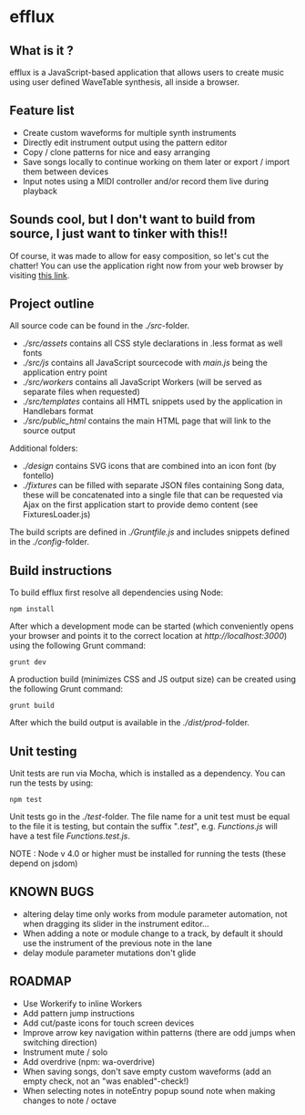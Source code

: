 efflux
======

What is it ?
------------

efflux is a JavaScript-based application that allows users to create music using user defined
WaveTable synthesis, all inside a browser.

Feature list
------------

- Create custom waveforms for multiple synth instruments
- Directly edit instrument output using the pattern editor
- Copy / clone patterns for nice and easy arranging
- Save songs locally to continue working on them later or export / import them between devices
- Input notes using a MIDI controller and/or record them live during playback

Sounds cool, but I don't want to build from source, I just want to tinker with this!!
-------------------------------------------------------------------------------------

Of course, it was made to allow for easy composition, so let's cut the chatter!
You can use the application right now from  your web browser by visiting [this link](http://www.igorski.nl/experiment/efflux).

Project outline
---------------

All source code can be found in the _./src_-folder.

 * _./src/assets_ contains all CSS style declarations in .less format as well fonts
 * _./src/js_ contains all JavaScript sourcecode with _main.js_ being the application entry point
 * _./src/workers_ contains all JavaScript Workers (will be served as separate files when requested)
 * _./src/templates_ contains all HMTL snippets used by the application in Handlebars format
 * _./src/public_html_ contains the main HTML page that will link to the source output 

Additional folders:

 * _./design_ contains SVG icons that are combined into an icon font (by fontello)
 * _./fixtures_ can be filled with separate JSON files containing Song data, these will be concatenated into
   a single file that can be requested via Ajax on the first application start to provide demo content
   (see FixturesLoader.js)
 
The build scripts are defined in _./Gruntfile.js_ and includes snippets defined in the _./config_-folder.
 
Build instructions
------------------

To build efflux first resolve all dependencies using Node:

    npm install
 
After which a development mode can be started (which conveniently opens your browser and points it to the correct
location at _http://localhost:3000_) using the following Grunt command:

    grunt dev
 
A production build (minimizes CSS and JS output size) can be created using the following Grunt command:

    grunt build
 
After which the build output is available in the _./dist/prod_-folder.
 
Unit testing
------------

Unit tests are run via Mocha, which is installed as a dependency. You can run the tests by using:

    npm test
 
Unit tests go in the _./test_-folder. The file name for a unit test must be equal to the file it is testing, but contain
the suffix "_.test_", e.g. _Functions.js_ will have a test file _Functions.test.js_.

NOTE : Node v 4.0 or higher must be installed for running the tests (these depend on jsdom)

KNOWN BUGS
----------

 * altering delay time only works from module parameter automation, not when dragging its slider in the instrument editor...
 * When adding a note or module change to a track, by default it should use the instrument of the previous note in the lane
 * delay module parameter mutations don't glide

ROADMAP
-------

 * Use Workerify to inline Workers
 * Add pattern jump instructions
 * Add cut/paste icons for touch screen devices
 * Improve arrow key navigation within patterns (there are odd jumps when switching direction)
 * Instrument mute / solo
 * Add overdrive (npm: wa-overdrive)
 * When saving songs, don't save empty custom waveforms (add an empty check, not an "was enabled"-check!)
 * When selecting notes in noteEntry popup sound note when making changes to note / octave
